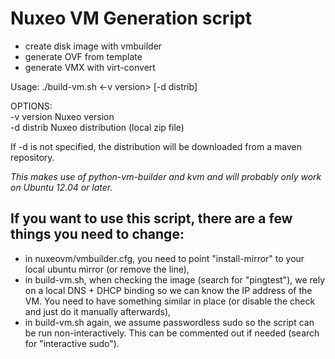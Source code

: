 # Nuxeo VM Generation script

- create disk image with vmbuilder
- generate OVF from template
- generate VMX with virt-convert


Usage: ./build-vm.sh &lt;-v version> [-d distrib]

OPTIONS:  
  -v version  Nuxeo version  
  -d distrib  Nuxeo distribution (local zip file)

If -d is not specified, the distribution will be downloaded from a maven repository.


*This makes use of python-vm-builder and kvm and will probably only work on Ubuntu 12.04 or later.*

## If you want to use this script, there are a few things you need to change:
- in nuxeovm/vmbuilder.cfg, you need to point "install-mirror" to your local ubuntu mirror (or remove the line),  
- in build-vm.sh, when checking the image (search for "pingtest"), we rely on a local DNS + DHCP binding so we can know the IP address of the VM. You need to have something similar in place (or disable the check and just do it manually afterwards),  
- in build-vm.sh again, we assume passwordless sudo so the script can be run non-interactively. This can be commented out if needed (search for "interactive sudo").


